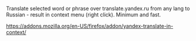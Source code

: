 Translate selected word or phrase over translate.yandex.ru from any lang to Russian - result in context menu (right click). Minimum and fast.

https://addons.mozilla.org/en-US/firefox/addon/yandex-translate-in-context/
